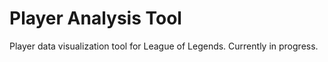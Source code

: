 # Player Analysis Tool

Player data visualization tool for League of Legends. Currently in progress.
